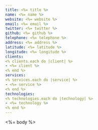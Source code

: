 ```yaml
---
title: <%= title %>
name: <%= name %>
website: <%= website %>
email: <%= email %>
twitter: <%= twitter %>
github: <%= github %>
telephone: <%= telephone %>
address: <%= address %>
latitude: <%= latitude %>
longitude: <%= longitude %>
clients:
<% clients.each do |client| %>
- <%= client %>
<% end %>
services:
<% services.each do |service| %>
- <%= service %>
<% end %>
technologies:
<% technologies.each do |technology| %>
- <%= technology %>
<% end %>
---
```


<%= body %>
